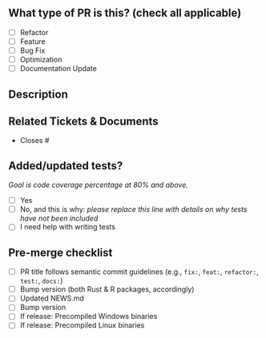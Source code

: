 <!--
  For Work In Progress Pull Requests, please use the Draft PR feature,
  see https://github.blog/2019-02-14-introducing-draft-pull-requests/ for further details
  For a timely review/response, please avoid force-pushing additional
  commits if your PR already received reviews or comments
  Before submitting a Pull Request, please ensure you've done the following:
  - 👷‍♀️ Create small PRs. In most cases this will be possible.
  - ✅ Provide tests for your changes.
  - 📝 Use descriptive commit messages.
  - 📗 Update any related documentation and include any relevant screenshots
-->

## What type of PR is this? (check all applicable)

- [ ] Refactor
- [ ] Feature
- [ ] Bug Fix
- [ ] Optimization
- [ ] Documentation Update

## Description

## Related Tickets & Documents

<!--
For pull requests that relate or close an issue, please include them
below.  We like to follow [Github's guidance on linking issues to pull requests](https://docs.github.com/en/issues/tracking-your-work-with-issues/linking-a-pull-request-to-an-issue).

For example having the text: "closes #1234" would connect the current pull
request to issue 1234.  And when we merge the pull request, Github will
automatically close the issue.
-->

- Closes #

## Added/updated tests?
_Goal is code coverage percentage at 80% and above._

- [ ] Yes
- [ ] No, and this is why: _please replace this line with details on why tests
      have not been included_
- [ ] I need help with writing tests

## Pre-merge checklist

- [ ] PR title follows semantic commit guidelines (e.g., `fix:`, `feat:`, `refactor:`, `test:`, `docs:`)
- [ ] Bump version (both Rust & R packages, accordingly)
- [ ] Updated NEWS.md
- [ ] Bump version
- [ ] If release: Precompiled Windows binaries
- [ ] If release: Precompiled Linux binaries
